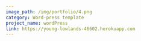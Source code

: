 ```yaml
---
image_path: /img/portfolio/4.png
category: Word-press template
project_name: wordPress
link: https://young-lowlands-46602.herokuapp.com
---
```

